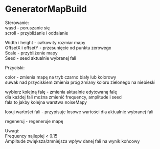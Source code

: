 # GeneratorMapBuild
Sterowanie:  
wasd - poruszanie się  
scroll - przybliżanie i oddalanie  

Width i height - całkowity rozmiar mapy  
OffsetX i offsetY - przesunięcie od punktu zerowego  
Scale - przybliżenie mapy  
Seed - seed aktualnie wybranej fali  

Przyciski:  

color - zmienia mapę na tryb czarno biały lub kolorowy  
suwak nad przyciskiem zmienia próg zmiany koloru zielonego na niebieski  

wybierz kolejną falę - zmienia aktualnie edytowaną falę  
dla każdej fali można zmienić frequency, amplitude i seed  
fala to jakby kolejna warstwa noiseMapy

losuj wartości fali - przypisuje losowe wartości dla aktualnie wybranej fali  

regeneruj - regeneruje mapę  


Uwagi:  
Frequency najlepiej < 0.15  
Amplitude zwiększa/zmniejsza wpływ danej fali na wynik końcowy  
